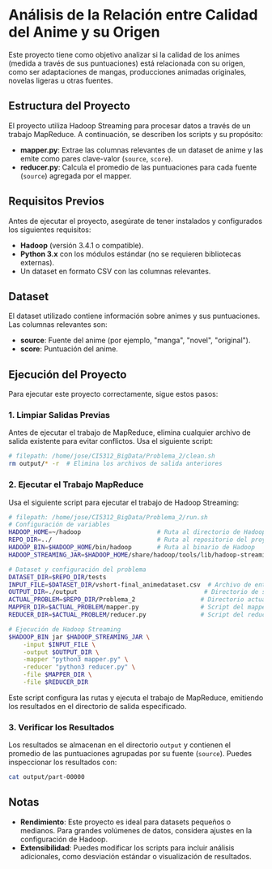 
# Análisis de la Relación entre Calidad del Anime y su Origen

Este proyecto tiene como objetivo analizar si la calidad de los animes (medida a través de sus puntuaciones) está relacionada con su origen, como ser adaptaciones de mangas, producciones animadas originales, novelas ligeras u otras fuentes.

## Estructura del Proyecto

El proyecto utiliza Hadoop Streaming para procesar datos a través de un trabajo MapReduce. A continuación, se describen los scripts y su propósito:

- **mapper.py**: Extrae las columnas relevantes de un dataset de anime y las emite como pares clave-valor (`source`, `score`).
- **reducer.py**: Calcula el promedio de las puntuaciones para cada fuente (`source`) agregada por el mapper.

## Requisitos Previos

Antes de ejecutar el proyecto, asegúrate de tener instalados y configurados los siguientes requisitos:

- **Hadoop** (versión 3.4.1 o compatible).
- **Python 3.x** con los módulos estándar (no se requieren bibliotecas externas).
- Un dataset en formato CSV con las columnas relevantes.

## Dataset

El dataset utilizado contiene información sobre animes y sus puntuaciones. Las columnas relevantes son:

- **source**: Fuente del anime (por ejemplo, "manga", "novel", "original").
- **score**: Puntuación del anime.

## Ejecución del Proyecto

Para ejecutar este proyecto correctamente, sigue estos pasos:

### 1. Limpiar Salidas Previas

Antes de ejecutar el trabajo de MapReduce, elimina cualquier archivo de salida existente para evitar conflictos. Usa el siguiente script:

```bash
# filepath: /home/jose/CI5312_BigData/Problema_2/clean.sh
rm output/* -r  # Elimina los archivos de salida anteriores
```

### 2. Ejecutar el Trabajo MapReduce

Usa el siguiente script para ejecutar el trabajo de Hadoop Streaming:

```bash
# filepath: /home/jose/CI5312_BigData/Problema_2/run.sh
# Configuración de variables
HADOOP_HOME=~/hadoop                     # Ruta al directorio de Hadoop
REPO_DIR=../                             # Ruta al repositorio del proyecto
HADOOP_BIN=$HADOOP_HOME/bin/hadoop       # Ruta al binario de Hadoop
HADOOP_STREAMING_JAR=$HADOOP_HOME/share/hadoop/tools/lib/hadoop-streaming-3.4.1.jar  # JAR de Hadoop Streaming

# Dataset y configuración del problema
DATASET_DIR=$REPO_DIR/tests
INPUT_FILE=$DATASET_DIR/vshort-final_animedataset.csv  # Archivo de entrada
OUTPUT_DIR=./output                                   # Directorio de salida
ACTUAL_PROBLEM=$REPO_DIR/Problema_2                  # Directorio actual del problema
MAPPER_DIR=$ACTUAL_PROBLEM/mapper.py                 # Script del mapper
REDUCER_DIR=$ACTUAL_PROBLEM/reducer.py               # Script del reducer

# Ejecución de Hadoop Streaming
$HADOOP_BIN jar $HADOOP_STREAMING_JAR \
    -input $INPUT_FILE \
    -output $OUTPUT_DIR \
    -mapper "python3 mapper.py" \
    -reducer "python3 reducer.py" \
    -file $MAPPER_DIR \
    -file $REDUCER_DIR
```

Este script configura las rutas y ejecuta el trabajo de MapReduce, emitiendo los resultados en el directorio de salida especificado.

### 3. Verificar los Resultados

Los resultados se almacenan en el directorio `output` y contienen el promedio de las puntuaciones agrupadas por su fuente (`source`). Puedes inspeccionar los resultados con:

```bash
cat output/part-00000
```

## Notas

- **Rendimiento**: Este proyecto es ideal para datasets pequeños o medianos. Para grandes volúmenes de datos, considera ajustes en la configuración de Hadoop.
- **Extensibilidad**: Puedes modificar los scripts para incluir análisis adicionales, como desviación estándar o visualización de resultados.
